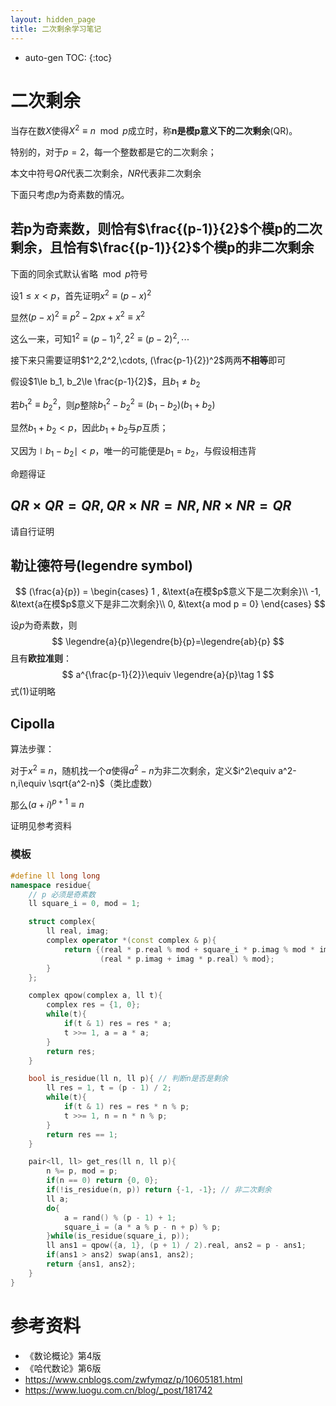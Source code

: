 ```yaml
---
layout: hidden_page
title: 二次剩余学习笔记
---
```


* auto-gen TOC:
{:toc}


$$
\newcommand\legendre[2]{\left(\frac{#1}{#2}\right)}
$$

# 二次剩余

当存在数$X$使得$X^2\equiv n\mod p$成立时，称**n是模p意义下的二次剩余**(QR)。

特别的，对于$p=2$，每一个整数都是它的二次剩余；

本文中符号$QR$代表二次剩余，$NR$代表非二次剩余



下面只考虑$p$为奇素数的情况。



## 若p为奇素数，则恰有$\frac{(p-1)}{2}$个模p的二次剩余，且恰有$\frac{(p-1)}{2}$个模p的非二次剩余

下面的同余式默认省略$\mod p$符号

设$1\le x \lt p$，首先证明$x^2\equiv (p-x)^2$

显然$(p-x)^2\equiv p^2-2px+x^2\equiv x^2$

这么一来，可知$1^2\equiv (p-1)^2, 2^2 \equiv (p-2)^2,\cdots$

接下来只需要证明$1^2,2^2,\cdots, (\frac{p-1}{2})^2$两两**不相等**即可

假设$1\le b_1, b_2\le \frac{p-1}{2}$，且$b_1\ne b_2$

若$b_1^2\equiv b_2^2$，则$p$整除$b_1^2-b_2^2\equiv (b_1-b_2)(b_1+b_2)$

显然$b_1+b_2<p$，因此$b_1+b_2$与$p$互质；

又因为$\mid b_1-b_2\mid <p$，唯一的可能便是$b_1=b_2$，与假设相违背

命题得证



## $QR \times QR = QR, QR \times NR = NR, NR \times NR = QR$

请自行证明



## 勒让德符号(legendre symbol)

$$
(\frac{a}{p}) = 
\begin{cases}
1 , &\text{a在模$p$意义下是二次剩余}\\
-1, &\text{a在模$p$意义下是非二次剩余}\\
0,  &\text{a mod p = 0}
\end{cases}
$$

设$p$为奇素数，则
$$
\legendre{a}{p}\legendre{b}{p}=\legendre{ab}{p}
$$
且有**欧拉准则**：
$$
a^{\frac{p-1}{2}}\equiv \legendre{a}{p}\tag 1
$$
式(1)证明略



## Cipolla

算法步骤：

对于$x^2\equiv n$，随机找一个$a$使得$a^2-n$为非二次剩余，定义$i^2\equiv a^2-n,i\equiv \sqrt{a^2-n}$（类比虚数）

那么$(a+i)^{p+1}\equiv n$

证明见参考资料

### 模板

```c++
#define ll long long
namespace residue{
    // p 必须是奇素数
    ll square_i = 0, mod = 1;

    struct complex{
        ll real, imag;
        complex operator *(const complex & p){
            return {(real * p.real % mod + square_i * p.imag % mod * imag % mod) % mod,
                    (real * p.imag + imag * p.real) % mod};
        }
    };

    complex qpow(complex a, ll t){
        complex res = {1, 0};
        while(t){
            if(t & 1) res = res * a;
            t >>= 1, a = a * a;
        }
        return res;
    }

    bool is_residue(ll n, ll p){ // 判断n是否是剩余
        ll res = 1, t = (p - 1) / 2;
        while(t){
            if(t & 1) res = res * n % p;
            t >>= 1, n = n * n % p;
        }
        return res == 1;
    }

    pair<ll, ll> get_res(ll n, ll p){
        n %= p, mod = p;
        if(n == 0) return {0, 0}; 
        if(!is_residue(n, p)) return {-1, -1}; // 非二次剩余
        ll a;
        do{
            a = rand() % (p - 1) + 1;
            square_i = (a * a % p - n + p) % p;
        }while(is_residue(square_i, p));
        ll ans1 = qpow({a, 1}, (p + 1) / 2).real, ans2 = p - ans1;
        if(ans1 > ans2) swap(ans1, ans2);
        return {ans1, ans2};
    }
}
```





# 参考资料

-   《数论概论》第4版
-   《哈代数论》第6版
-   https://www.cnblogs.com/zwfymqz/p/10605181.html
-   https://www.luogu.com.cn/blog/_post/181742